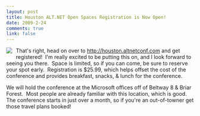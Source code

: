 ```yaml
--- 
layout: post
title: Houston ALT.NET Open Spaces Registration is Now Open!
date: 2009-2-24
comments: true
link: false
---
```

<p><img style="margin: 0px 10px 10px 0px" src="http://farm4.static.flickr.com/3228/2769399885_ab8dee2092_m.jpg" align="left"> That's right, head on over to <a href="http://houston.altnetconf.com">http://houston.altnetconf.com</a> and get registered!&nbsp; I'm really excited to be putting this on, and I look forward to seeing you there.&nbsp; Space is limited, so if you can come, be sure to reserve your spot early.&nbsp; Registration is $25.99, which helps offset the cost of the conference and provides breakfast, snacks, &amp; lunch for the conference.</p> <p>We will hold the conference at the Microsoft offices off of Beltway 8 &amp; Briar Forest.&nbsp; Most people are already familiar with this location, which is good.&nbsp; The conference starts in just over a month, so if you're an out-of-towner get those travel plans booked!</p>
